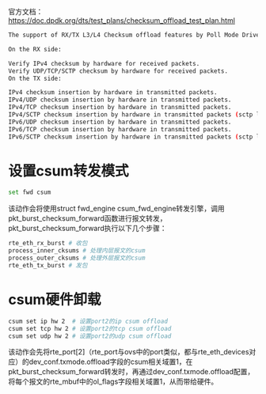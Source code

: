 官方文档：
https://doc.dpdk.org/dts/test_plans/checksum_offload_test_plan.html

```bash
The support of RX/TX L3/L4 Checksum offload features by Poll Mode Drivers consists in:

On the RX side:

Verify IPv4 checksum by hardware for received packets.
Verify UDP/TCP/SCTP checksum by hardware for received packets.
On the TX side:

IPv4 checksum insertion by hardware in transmitted packets.
IPv4/UDP checksum insertion by hardware in transmitted packets.
IPv4/TCP checksum insertion by hardware in transmitted packets.
IPv4/SCTP checksum insertion by hardware in transmitted packets (sctp length in 4 bytes).
IPv6/UDP checksum insertion by hardware in transmitted packets.
IPv6/TCP checksum insertion by hardware in transmitted packets.
IPv6/SCTP checksum insertion by hardware in transmitted packets (sctp length in 4 bytes).
```

# 设置csum转发模式

```bash
set fwd csum
```

该动作会将使用struct fwd_engine csum_fwd_engine转发引擎，调用
pkt_burst_checksum_forward函数进行报文转发，pkt_burst_checksum_forward执行以下几个步骤：

```bash
rte_eth_rx_burst # 收包
process_inner_cksums # 处理内层报文的csum
process_outer_cksums # 处理外层报文的csum
rte_eth_tx_burst # 发包
```

# csum硬件卸载

```bash
csum set ip hw 2  # 设置port2的ip csum offload
csum set tcp hw 2 # 设置port2的tcp csum offload
csum set udp hw 2 # 设置port2的udp csum offload
```

该动作会先将rte_port[2]（rte_port与ovs中的port类似，都与rte_eth_devices对应）的dev_conf.txmode.offload字段的csum相关域置1，在
pkt_burst_checksum_forward转发时，再通过dev_conf.txmode.offload配置，将每个报文的rte_mbuf中的ol_flags字段相关域置1，从而带给硬件。
